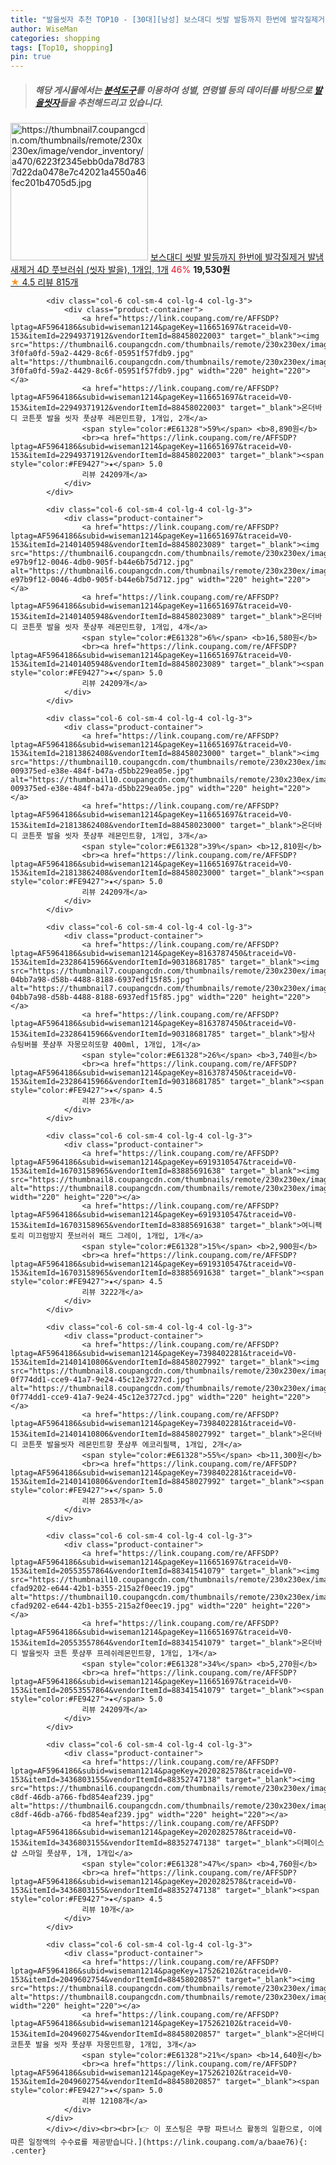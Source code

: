 ```yaml
---
title: "발을씻자 추천 TOP10 - [30대][남성] 보스대디 씻발 발등까지 한번에 발각질제거 발냄새제거 4D 풋브러쉬 (씻자 발을), 1개입, 1개"
author: WiseMan
categories: shopping
tags: [Top10, shopping]
pin: true
---
```


> ##### 해당 게시물에서는 [**분석도구**](https://itemscout.io/)를 이용하여 **성별**, **연령별** 등의 데이터를 바탕으로 [**발을씻자**](https://link.coupang.com/a/baae76)들을 추천해드리고 있습니다.
<div class="container"><div class="row">
            <div class="col-6 col-sm-4 col-lg-4 col-lg-3">
                <div class="product-container">
                    <a href="https://link.coupang.com/re/AFFSDP?lptag=AF5964186&subid=wiseman1214&pageKey=7465594145&traceid=V0-153&itemId=23927046407&vendorItemId=86579372820" target="_blank"><img src="https://thumbnail7.coupangcdn.com/thumbnails/remote/230x230ex/image/vendor_inventory/a470/6223f2345ebb0da78d7837d22da0478e7c42021a4550a46fec201b4705d5.jpg" alt="https://thumbnail7.coupangcdn.com/thumbnails/remote/230x230ex/image/vendor_inventory/a470/6223f2345ebb0da78d7837d22da0478e7c42021a4550a46fec201b4705d5.jpg" width="220" height="220"></a>
                    <a href="https://link.coupang.com/re/AFFSDP?lptag=AF5964186&subid=wiseman1214&pageKey=7465594145&traceid=V0-153&itemId=23927046407&vendorItemId=86579372820" target="_blank">보스대디 씻발 발등까지 한번에 발각질제거 발냄새제거 4D 풋브러쉬 (씻자 발을), 1개입, 1개</a>
                    <span style="color:#E61328">46%</span> <b>19,530원</b>
                    <br><a href="https://link.coupang.com/re/AFFSDP?lptag=AF5964186&subid=wiseman1214&pageKey=7465594145&traceid=V0-153&itemId=23927046407&vendorItemId=86579372820" target="_blank"><span style="color:#FE9427">★</span> 4.5
                    리뷰 815개</a>
                </div>
            </div>
            
            <div class="col-6 col-sm-4 col-lg-4 col-lg-3">
                <div class="product-container">
                    <a href="https://link.coupang.com/re/AFFSDP?lptag=AF5964186&subid=wiseman1214&pageKey=116651697&traceid=V0-153&itemId=22949371912&vendorItemId=88458022003" target="_blank"><img src="https://thumbnail6.coupangcdn.com/thumbnails/remote/230x230ex/image/retail/images/2271513563419462-3f0fa0fd-59a2-4429-8c6f-05951f57fdb9.jpg" alt="https://thumbnail6.coupangcdn.com/thumbnails/remote/230x230ex/image/retail/images/2271513563419462-3f0fa0fd-59a2-4429-8c6f-05951f57fdb9.jpg" width="220" height="220"></a>
                    <a href="https://link.coupang.com/re/AFFSDP?lptag=AF5964186&subid=wiseman1214&pageKey=116651697&traceid=V0-153&itemId=22949371912&vendorItemId=88458022003" target="_blank">온더바디 코튼풋 발을 씻자 풋샴푸 레몬민트향, 1개입, 2개</a>
                    <span style="color:#E61328">59%</span> <b>8,890원</b>
                    <br><a href="https://link.coupang.com/re/AFFSDP?lptag=AF5964186&subid=wiseman1214&pageKey=116651697&traceid=V0-153&itemId=22949371912&vendorItemId=88458022003" target="_blank"><span style="color:#FE9427">★</span> 5.0
                    리뷰 24209개</a>
                </div>
            </div>
            
            <div class="col-6 col-sm-4 col-lg-4 col-lg-3">
                <div class="product-container">
                    <a href="https://link.coupang.com/re/AFFSDP?lptag=AF5964186&subid=wiseman1214&pageKey=116651697&traceid=V0-153&itemId=21401405948&vendorItemId=88458023089" target="_blank"><img src="https://thumbnail6.coupangcdn.com/thumbnails/remote/230x230ex/image/retail/images/547245032372740-e97b9f12-0046-4db0-905f-b44e6b75d712.jpg" alt="https://thumbnail6.coupangcdn.com/thumbnails/remote/230x230ex/image/retail/images/547245032372740-e97b9f12-0046-4db0-905f-b44e6b75d712.jpg" width="220" height="220"></a>
                    <a href="https://link.coupang.com/re/AFFSDP?lptag=AF5964186&subid=wiseman1214&pageKey=116651697&traceid=V0-153&itemId=21401405948&vendorItemId=88458023089" target="_blank">온더바디 코튼풋 발을 씻자 풋샴푸 레몬민트향, 1개입, 4개</a>
                    <span style="color:#E61328">6%</span> <b>16,580원</b>
                    <br><a href="https://link.coupang.com/re/AFFSDP?lptag=AF5964186&subid=wiseman1214&pageKey=116651697&traceid=V0-153&itemId=21401405948&vendorItemId=88458023089" target="_blank"><span style="color:#FE9427">★</span> 5.0
                    리뷰 24209개</a>
                </div>
            </div>
            
            <div class="col-6 col-sm-4 col-lg-4 col-lg-3">
                <div class="product-container">
                    <a href="https://link.coupang.com/re/AFFSDP?lptag=AF5964186&subid=wiseman1214&pageKey=116651697&traceid=V0-153&itemId=21813862408&vendorItemId=88458023000" target="_blank"><img src="https://thumbnail10.coupangcdn.com/thumbnails/remote/230x230ex/image/retail/images/2271513675145521-009375ed-e38e-484f-b47a-d5bb229ea05e.jpg" alt="https://thumbnail10.coupangcdn.com/thumbnails/remote/230x230ex/image/retail/images/2271513675145521-009375ed-e38e-484f-b47a-d5bb229ea05e.jpg" width="220" height="220"></a>
                    <a href="https://link.coupang.com/re/AFFSDP?lptag=AF5964186&subid=wiseman1214&pageKey=116651697&traceid=V0-153&itemId=21813862408&vendorItemId=88458023000" target="_blank">온더바디 코튼풋 발을 씻자 풋샴푸 레몬민트향, 1개입, 3개</a>
                    <span style="color:#E61328">39%</span> <b>12,810원</b>
                    <br><a href="https://link.coupang.com/re/AFFSDP?lptag=AF5964186&subid=wiseman1214&pageKey=116651697&traceid=V0-153&itemId=21813862408&vendorItemId=88458023000" target="_blank"><span style="color:#FE9427">★</span> 5.0
                    리뷰 24209개</a>
                </div>
            </div>
            
            <div class="col-6 col-sm-4 col-lg-4 col-lg-3">
                <div class="product-container">
                    <a href="https://link.coupang.com/re/AFFSDP?lptag=AF5964186&subid=wiseman1214&pageKey=8163787450&traceid=V0-153&itemId=23286415966&vendorItemId=90318681785" target="_blank"><img src="https://thumbnail7.coupangcdn.com/thumbnails/remote/230x230ex/image/retail/images/2456728736791624-04bb7a98-d58b-4488-8188-6937edf15f85.jpg" alt="https://thumbnail7.coupangcdn.com/thumbnails/remote/230x230ex/image/retail/images/2456728736791624-04bb7a98-d58b-4488-8188-6937edf15f85.jpg" width="220" height="220"></a>
                    <a href="https://link.coupang.com/re/AFFSDP?lptag=AF5964186&subid=wiseman1214&pageKey=8163787450&traceid=V0-153&itemId=23286415966&vendorItemId=90318681785" target="_blank">탐사 슈팅버블 풋샴푸 자몽모히또향 400ml, 1개입, 1개</a>
                    <span style="color:#E61328">26%</span> <b>3,740원</b>
                    <br><a href="https://link.coupang.com/re/AFFSDP?lptag=AF5964186&subid=wiseman1214&pageKey=8163787450&traceid=V0-153&itemId=23286415966&vendorItemId=90318681785" target="_blank"><span style="color:#FE9427">★</span> 4.5
                    리뷰 23개</a>
                </div>
            </div>
            
            <div class="col-6 col-sm-4 col-lg-4 col-lg-3">
                <div class="product-container">
                    <a href="https://link.coupang.com/re/AFFSDP?lptag=AF5964186&subid=wiseman1214&pageKey=6919310547&traceid=V0-153&itemId=16703158965&vendorItemId=83885691638" target="_blank"><img src="https://thumbnail8.coupangcdn.com/thumbnails/remote/230x230ex/image/0820_amir_esrgan_inf40k_batch_0_max3k/71f1/4a32e4c0d81d67c3f5e4b6e4265c37e0c9051c9833403d9369c5f986de6a.png" alt="https://thumbnail8.coupangcdn.com/thumbnails/remote/230x230ex/image/0820_amir_esrgan_inf40k_batch_0_max3k/71f1/4a32e4c0d81d67c3f5e4b6e4265c37e0c9051c9833403d9369c5f986de6a.png" width="220" height="220"></a>
                    <a href="https://link.coupang.com/re/AFFSDP?lptag=AF5964186&subid=wiseman1214&pageKey=6919310547&traceid=V0-153&itemId=16703158965&vendorItemId=83885691638" target="_blank">여니팩토리 미끄럼방지 풋브러쉬 패드 그레이, 1개입, 1개</a>
                    <span style="color:#E61328">15%</span> <b>2,900원</b>
                    <br><a href="https://link.coupang.com/re/AFFSDP?lptag=AF5964186&subid=wiseman1214&pageKey=6919310547&traceid=V0-153&itemId=16703158965&vendorItemId=83885691638" target="_blank"><span style="color:#FE9427">★</span> 4.5
                    리뷰 3222개</a>
                </div>
            </div>
            
            <div class="col-6 col-sm-4 col-lg-4 col-lg-3">
                <div class="product-container">
                    <a href="https://link.coupang.com/re/AFFSDP?lptag=AF5964186&subid=wiseman1214&pageKey=7398402281&traceid=V0-153&itemId=21401410806&vendorItemId=88458027992" target="_blank"><img src="https://thumbnail8.coupangcdn.com/thumbnails/remote/230x230ex/image/retail/images/1780261033232921-0f774dd1-cce9-41a7-9e24-45c12e3727cd.jpg" alt="https://thumbnail8.coupangcdn.com/thumbnails/remote/230x230ex/image/retail/images/1780261033232921-0f774dd1-cce9-41a7-9e24-45c12e3727cd.jpg" width="220" height="220"></a>
                    <a href="https://link.coupang.com/re/AFFSDP?lptag=AF5964186&subid=wiseman1214&pageKey=7398402281&traceid=V0-153&itemId=21401410806&vendorItemId=88458027992" target="_blank">온더바디 코튼풋 발을씻자 레몬민트향 풋샴푸 에코리필팩, 1개입, 2개</a>
                    <span style="color:#E61328">55%</span> <b>11,300원</b>
                    <br><a href="https://link.coupang.com/re/AFFSDP?lptag=AF5964186&subid=wiseman1214&pageKey=7398402281&traceid=V0-153&itemId=21401410806&vendorItemId=88458027992" target="_blank"><span style="color:#FE9427">★</span> 5.0
                    리뷰 2853개</a>
                </div>
            </div>
            
            <div class="col-6 col-sm-4 col-lg-4 col-lg-3">
                <div class="product-container">
                    <a href="https://link.coupang.com/re/AFFSDP?lptag=AF5964186&subid=wiseman1214&pageKey=116651697&traceid=V0-153&itemId=20553557864&vendorItemId=88341541079" target="_blank"><img src="https://thumbnail10.coupangcdn.com/thumbnails/remote/230x230ex/image/retail/images/471716589921975-cfad9202-e644-42b1-b355-215a2f0eec19.jpg" alt="https://thumbnail10.coupangcdn.com/thumbnails/remote/230x230ex/image/retail/images/471716589921975-cfad9202-e644-42b1-b355-215a2f0eec19.jpg" width="220" height="220"></a>
                    <a href="https://link.coupang.com/re/AFFSDP?lptag=AF5964186&subid=wiseman1214&pageKey=116651697&traceid=V0-153&itemId=20553557864&vendorItemId=88341541079" target="_blank">온더바디 발을씻자 코튼 풋샴푸 프레쉬레몬민트향, 1개입, 1개</a>
                    <span style="color:#E61328">34%</span> <b>5,270원</b>
                    <br><a href="https://link.coupang.com/re/AFFSDP?lptag=AF5964186&subid=wiseman1214&pageKey=116651697&traceid=V0-153&itemId=20553557864&vendorItemId=88341541079" target="_blank"><span style="color:#FE9427">★</span> 5.0
                    리뷰 24209개</a>
                </div>
            </div>
            
            <div class="col-6 col-sm-4 col-lg-4 col-lg-3">
                <div class="product-container">
                    <a href="https://link.coupang.com/re/AFFSDP?lptag=AF5964186&subid=wiseman1214&pageKey=2020282578&traceid=V0-153&itemId=3436803155&vendorItemId=88352747138" target="_blank"><img src="https://thumbnail6.coupangcdn.com/thumbnails/remote/230x230ex/image/retail/images/2024/01/11/20/2/faaba068-c8df-46db-a766-fbd854eaf239.jpg" alt="https://thumbnail6.coupangcdn.com/thumbnails/remote/230x230ex/image/retail/images/2024/01/11/20/2/faaba068-c8df-46db-a766-fbd854eaf239.jpg" width="220" height="220"></a>
                    <a href="https://link.coupang.com/re/AFFSDP?lptag=AF5964186&subid=wiseman1214&pageKey=2020282578&traceid=V0-153&itemId=3436803155&vendorItemId=88352747138" target="_blank">더페이스샵 스마일 풋샴푸, 1개, 1개입</a>
                    <span style="color:#E61328">47%</span> <b>4,760원</b>
                    <br><a href="https://link.coupang.com/re/AFFSDP?lptag=AF5964186&subid=wiseman1214&pageKey=2020282578&traceid=V0-153&itemId=3436803155&vendorItemId=88352747138" target="_blank"><span style="color:#FE9427">★</span> 4.5
                    리뷰 10개</a>
                </div>
            </div>
            
            <div class="col-6 col-sm-4 col-lg-4 col-lg-3">
                <div class="product-container">
                    <a href="https://link.coupang.com/re/AFFSDP?lptag=AF5964186&subid=wiseman1214&pageKey=175262102&traceid=V0-153&itemId=2049602754&vendorItemId=88458020857" target="_blank"><img src="https://thumbnail8.coupangcdn.com/thumbnails/remote/230x230ex/image/0820_amir_esrgan_inf80k_batch_5_max3k/9927/42d537a226246ff637862278eba9d77eeda0df10ad90fc6ab54d4dd6aece.jpg" alt="https://thumbnail8.coupangcdn.com/thumbnails/remote/230x230ex/image/0820_amir_esrgan_inf80k_batch_5_max3k/9927/42d537a226246ff637862278eba9d77eeda0df10ad90fc6ab54d4dd6aece.jpg" width="220" height="220"></a>
                    <a href="https://link.coupang.com/re/AFFSDP?lptag=AF5964186&subid=wiseman1214&pageKey=175262102&traceid=V0-153&itemId=2049602754&vendorItemId=88458020857" target="_blank">온더바디 코튼풋 발을 씻자 풋샴푸 자몽민트향, 1개입, 3개</a>
                    <span style="color:#E61328">21%</span> <b>14,640원</b>
                    <br><a href="https://link.coupang.com/re/AFFSDP?lptag=AF5964186&subid=wiseman1214&pageKey=175262102&traceid=V0-153&itemId=2049602754&vendorItemId=88458020857" target="_blank"><span style="color:#FE9427">★</span> 5.0
                    리뷰 12108개</a>
                </div>
            </div>
            </div></div><br><br>[👉 이 포스팅은 쿠팡 파트너스 활동의 일환으로, 이에 따른 일정액의 수수료를 제공받습니다.](https://link.coupang.com/a/baae76){: .center}